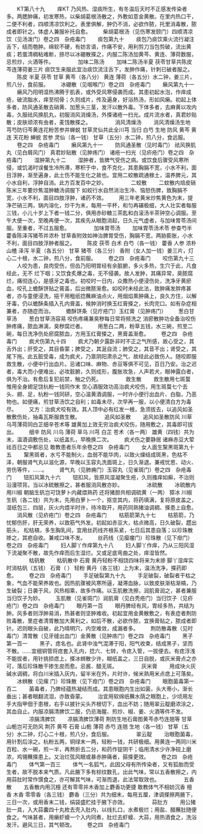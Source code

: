 <!-- { "loadSidebar": true } -->
　　KT第八十九
　　痒KT 乃风热、湿痰所生，有冬温后天时不正感发传染者多。两腮肿痛，初发寒热，以柴胡葛根汤散之，外敷如意金黄散。在里内热口干，二便不利者，四顺清凉饮利之。表里俱解，肿仍不消，必欲作脓，托里消毒散，脓成者即针之。体虚人兼服补托自愈。
　　柴胡葛根汤（见伤寒发颐门）四顺清凉饮（见汤泼门）卷之四　杂疮毒门
　　痰包第九十
　　痰包乃痰饮乘火流行凝注舌下，结而匏肿。绵软不硬，有妨言语，作痛不安，用利剪刀当包剪破，流出黄痰；若蛋清稠粘难断，捺尽以冰硼散搽之，内服二陈汤加黄芩、黄连、薄荷数服，忌煎炒，火酒等件。
　　
　　加味二陈汤
　　加味二陈汤半夏 茯苓甘草共陈皮芩连薄荷姜三片 痰饮生来服此宜治痰饮流注舌下，发肿作痛，针刺已破者服之。
　　陈皮 半夏 茯苓 甘草 黄芩（各八分） 黄连 薄荷（各五分）水二钟，姜三片，煎八分，食前服。
　　冰硼散（见咽喉门）卷之四　杂疮毒门
　　癞风第九十一
　　癞风乃阳明湿热沸腾于肌表，或外受风寒侵袭而成。其患初起水泡，作痒成疮，破流脂水，痒至彻骨；久则成片，传及遍身，好浴热汤，形如风癞。初起上体多者，防风通圣散去硝黄、加葱头三茎，发汗以散外毒。下体多者，去麻黄以攻内毒，久服祛风换肌丸，初服消风消燥汤，外搽诸疮一扫光。成片流水者，真君妙贴散；皮肤顽浓有虫者，麦饯散搽之。
　　
　　消风清燥汤
　　消风清燥汤生地 芎芍防归芩黄连花粉苦参并蝉蜕 甘草灵仙共此全川芎 当归 白芍 生地 防风 黄芩 黄连 天花粉 蝉蜕 苦参 灵仙（各一钱） 甘草（五分）水二钟，煎八分，食远服。
　　卷之四　杂疮毒门
　　癞风第九十一
　　防风通圣散（见时毒门） 祛风换肌丸（见白屑风门） 真君妙贴散（见肿疡门） 诸疮一扫光（见疥疮门）卷之四　杂疮毒门
　　湿肿第九十二
　　湿肿者，皆脾气受伤之病。或饮食后骤受风寒所侵，或饥渴时误餐生冷所滞，寒积于中，食不克化，其患胸膈不宽，小水不利，面目浮肿，渐至遍身，此土伤不能生化之故也。宜用二蛟散疏通稼土，温养脾元，其小水自利，浮肿自消。此方百发百中之妙。
　　
　　二蛟散
　　二蚊散内焙皮硝 陈米三年要炒焦湿肿糖汤调服下 如蛟行水自然消治生冷、恼怒伤脾，致胸膈不宽，小水不利，面目四肢浮肿，诸药不效。
　　用三年老黄米炒焦黄色为末，提净芒硝三两，锅内溶化，炒干为末，每用一平杯，和匀再碾极细，大人壮实者每服三钱，小儿十岁上下者一钱二分，俱用赤砂糖三茶匙和白滚汤半茶钟空心调服。至午大便一次，至晚再便一次，其疾先从眼胞消起，日久元气虚者，与加味胃苓汤间服。至重者，不过五服愈。
　　
　　加味胃苓汤
　　加味胃苓汤术苓 参查芍半藿香陈泽泻猪苓并浓朴 甘草香附效如神治脾胃受伤，胸膈不宽，两胁膨胀，小水不利，面目四肢浮肿者服之。
　　陈皮 茯苓 白术 白芍（各一钱） 藿香 人参 浓朴 山楂 泽泻 半夏（各五分） 甘草 猪苓（各三分） 香附（女人加一钱）姜三片，灯心二十根，水二钟，煎八分，食前服。
　　卷之四　杂疮毒门
　　咬伤第九十三
　　人咬为患，良肉受伤，但齿乃阳明胃经有余脏腑，多火多热，生穴于此，凡食经此，无不 烂下咽；又饮食炙爆之毒，无不侵袭。故人发肿，其痛异常，臭脓腐烂，痛彻连心，是感牙之毒也。初咬时一日内，众撒热小便浸伤处，洗净牙黄瘀血，咬孔上蟾酥饼贴之膏盖，后出微脓渐愈。如咬时未经此法，致肿痛发胖疼甚者，亦与童便浸洗，挹干用粗纸捻蘸麻油点火，用烟焰熏肿痛上，良久方住，以解牙毒，仍以蟾酥条插入孔内膏盖，候肿消时换玉红膏搽之，长肉完口。如有杂症相兼者，亦随症而治。
　　蟾酥饼条（见疔疮门）玉红膏（见肿疡门）
　　葱白甘草汤
　　葱白甘草汤容易 咬伤疼痛兼臭秽每日常将频洗之 消瘀散肿功全备治咬伤 肿疼痛，脓血淋漓，臭秽腐烂者。
　　用葱白二两，粉草五钱，水三碗，煎至二碗，每日洗净伤处瘀腐脓血，方用玉红膏搽之，黑膏盖渐愈。
　　卷之四　杂疮毒门
　　疯犬伤第九十四
　　疯犬乃朝夕露卧非时不正之气所感，故心受之，其舌外出；肝受之，其目昏蒙；脾受之，其涎自流；肺受之，其音不出；肾受之，其尾下拖。此五脏受毒，成为疯犬，乃禀阴阳肃杀之气，故经此必致伤人。随咬即服救生散，小便中行出血片。忌诸口味、麻物、赤豆等俱不可见，百日乃安。治之迟者，毒大而小便难出，必攻脏腑，久则成形，腹胀攻急，人声若犬，眼神露白者，俱为不治。有愈后复犯前禁，触之仍死。
　　
　　救生散
　　救生散用七斑蝥 惟用全身翅足饶杭粉一钱同作末 空心酒服效功高治疯犬咬伤，用生斑蝥七个去头、翅、足，杭粉一钱同研，空心温黄酒调服，一时许小便行出血片、白脂，乃恶物也。如便痛，煎甘草汤饮之自利；如毒未尽，次早再一服，以小便清白方为毒尽。
　　又方：治疯犬咬有效。其人顶中必有红发一根，急须拔去，以追风如圣散敷伤处，抽毒瓦斯服救生散。
　　
　　追风如圣散
　　追风如圣散防风 川草乌芎薄荷同白芷细辛苍术等 雄黄加上效无穷治疯犬咬伤，随用敷之，其毒即可拔出。
　　细辛 防风 川乌 薄荷 草乌 川芎 白芷 苍术（各一两） 雄黄（四钱）共为末，温酒调敷伤处，以纸盖扎，早晚换二次。
　　疯犬伤之要静居 诸麻赤豆大荤祛百日之中都忌见 敢教患者乐年余卷之四　杂疮毒门
　　女人面生黧黑斑第九十五
　　黧黑斑者，水亏不能制火，血弱不能华肉，以致火燥结成斑黑，色枯不泽，朝服肾气丸以滋化源，早晚以玉容丸洗面斑上，日久渐退。兼戒忧思、动火、劳伤等件，……。
　　肾气丸（见肺痈门）玉容丸（见雀斑门）卷之四　杂疮毒门
　　钮扣风第九十六
　　钮扣风，皆原风湿凝聚生疮，久则搔痒如癣，不治则沿漫项背。当以冰硫散擦之，甚者服消风散亦妙。
　　
　　冰硫散
　　冰硫散内用川椒 朝脑生矾岂可饶萝卜内藏煨熟药 还将猪胆共相调硫黄（一两） 獐冰 川椒 生矾（各二钱）共为末，先用白萝卜一个，抠空其内，将药填满，复将原皮盖之，湿纸包三、四层，灰火内煨半时许，待冷取开，用药同熟猪油调稠、搽患上自愈。
　　消风散（见疥疮门）卷之四　杂疮毒门
　　枯筋箭第九十七
　　枯筋箭，乃忧郁伤肝，肝无荣养，以致筋气外发。初起如赤豆大，枯点微高，日久破裂，趱出筋头， 松枯槁，多生胸乳间，宜用丝药线齐根系紧，七日后其患自落；以珍珠散掺之，其疤自收。兼戒口味不发。
　　丝药线（见瘿瘤门）珍珠散（见下疳门）卷之四　杂疮毒门
　　妇人脚丫作痒第九十八
　　妇人脚丫作痒，乃从三阳风湿下流凝聚不散，故先作痒而后生湿烂。又或足底弯曲之处，痒湿皆然。
　　
　　枯矾散
　　枯矾散中 石膏 黄丹轻粉不相饶四味将来为末掺 脚丫湿痒实时消枯矾（五钱） 石膏（ ） 轻粉 黄丹（各三钱）上为末，温汤洗净，搽药即愈。
　　卷之四　杂疮毒门
　　手足破裂第九十九
　　手足破裂，破裂者干枯之象，气血不能荣养故也。因热肌骤被风寒所逼，凝滞血脉，以致皮肤渐枯渐槁，乃生破裂；日袭于风，风热相乘，故多作痛。以玉肌散洗擦，润肌膏润之，甚者兼服当归饮子为妙。
　　玉肌散（见雀斑门）润肌膏（见白秃疮门）当归饮子（见疥疮门）卷之四　杂疮毒门
　　眼丹第一百
　　眼丹脾经有风，胃经多热，共结为肿。风多者则浮肿易消，热甚者则坚肿难收。初起宜用金黄散敷之，有表症者荆防败毒散，里症者清胃散加大黄利之，如后不散，必欲作脓，宜换膏贴之，脓成者即针。迟则眼头自破，此乃晴明穴，内空难敛，成漏者多。
　　荆防散毒散（见时毒门）清胃散（见牙缝出血门）金黄散（见肿疡门）卷之四　杂疮毒门
　　黑子第一百一
　　黑子，痣名也。此肾中浊气混滞于阳，阳气收束，结成黑子，坚而不散。……宜细铜管将痣套入孔内，捻六、七转，令痣入管，一拔便去。有痣浮浅不能拔者，用针挑损痣上，搽冰蛳散少许，糊纸盖之，三日自脱，或灰米膏点之亦可，落后珍珠散干掺生皮而愈。忌酱、醋无斑。
　　
　　灰米膏
　　用成块火灰碱水调稠，将白川米插入灰内，留半米在外，片时许，候米熟用米点痣上可落矣。
　　冰蛳散（见瘰 门）珍珠散（见下疳门）卷之四　杂疮毒门
　　眼胞菌毒第一百二
　　菌毒者，乃脾经蕴热凝结而成。其患眼胞内生出如菌，头大蒂小，渐长垂出；甚者眼翻流泪，亦致昏蒙。
　　治宜用软绵纸蘸水荫之眼胞上，少顷用左手大指甲佃于患根，右手以披针尖头齐根切下，血出不妨；随用翠云靛磨浓涂之，其血自止。内服凉膈清脾饮二服，仍忌海腥、煎炒、椒、姜、火酒等件不发。
　　
　　凉膈清脾饮
　　凉膈清脾饮薄荷 荆防生地石膏图黄芩赤芍连翘等 甘草山栀岂可无防风 荆芥 黄芩 石膏 山栀 薄荷 赤芍 连翘 生地（各一钱） 甘草（五分）水二钟，灯心二十根，煎八分，食后服。
　　
　　翠云靛
　　治眼胞菌毒，用针割后涂之。杭粉五两，铜绿末一两，轻粉一钱，共研极细。用黄连一两同川米百粒、水一碗，煎一半，再熬折去二分，和药作锭阴干；临用清水少许净砚上磨浓，鸡翎蘸搽患上。又治烂弦风眼或暴赤肿痛者，箍搽更效。
　　卷之四　杂疮毒门
　　体气第一百三
　　体气一名狐气，此因父母有所传染者，又有狐胎而受生者，故不脱本来气质。凡此腋下多有棕纹数孔，出此气味，常以五香散擦之，内用蒜肚时常作馔食之，亦可解其气味，可渐而退，此法常取效也。
　　
　　五香散
　　五香散内用沉檀 还有零零并木香加上麝香功更捷 敢教体气不相妨沉香 檀香 木香 零零香（各三钱） 麝香（三分）共为细末，每用五厘，津调搽擦两腋下，三日一次，或用香末二钱，绢袋盛贮挂于腋下亦效。
　　
　　蒜肚方
　　用公猪肚一具，入大蒜囊四十丸枚去壳入肚内，以线扎口，水煮极烂；用盐、醋蘸肚随便食之。气味甚者，用癞虾蟆一个入内同煮，肚烂去虾蟆、大蒜，用热酒食之，洗浴发汗。避风三日，其气顿改。
　　卷之四　杂疮毒门
